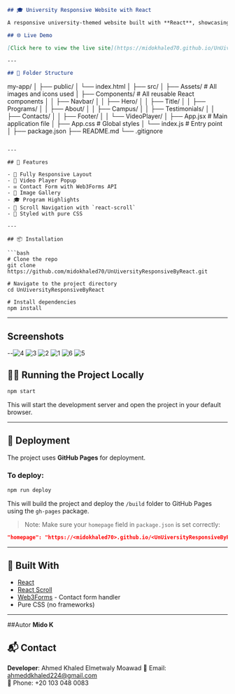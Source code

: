 
```markdown
## 🎓 University Responsive Website with React

A responsive university-themed website built with **React**, showcasing various sections such as Programs, About, Campus Gallery, Testimonials, and Contact Form. This project is fully styled and responsive for desktop and mobile screens.

## 🌐 Live Demo

[Click here to view the live site](https://midokhaled70.github.io/UnUiversityResponsiveByReact)

---

## 📁 Folder Structure

```
my-app/
│
├── public/
│   └── index.html
│
├── src/
│   ├── Assets/              # All images and icons used
│   ├── Components/          # All reusable React components
│   │   ├── Navbar/
│   │   ├── Hero/
│   │   ├── Title/
│   │   ├── Programs/
│   │   ├── About/
│   │   ├── Campus/
│   │   ├── Testimonials/
│   │   ├── Contacts/
│   │   ├── Footer/
│   │   └── VideoPlayer/
│   ├── App.jsx              # Main application file
│   ├── App.css              # Global styles
│   └── index.js             # Entry point
│
├── package.json
├── README.md
└── .gitignore
```

---

## 🚀 Features

- 📱 Fully Responsive Layout
- 🎥 Video Player Popup
- ✉️ Contact Form with Web3Forms API
- 📸 Image Gallery
- 🎓 Program Highlights
- 📌 Scroll Navigation with `react-scroll`
- 📄 Styled with pure CSS

---

## 📦 Installation

```bash
# Clone the repo
git clone https://github.com/midokhaled70/UnUiversityResponsiveByReact.git

# Navigate to the project directory
cd UnUiversityResponsiveByReact

# Install dependencies
npm install
```

---
## Screenshots
--![4](https://github.com/user-attachments/assets/e184102b-eded-4d07-91f9-0c582951f174)
![3](https://github.com/user-attachments/assets/98fc8200-d89e-4fbb-b3f1-fb0090a5e349)
![2](https://github.com/user-attachments/assets/8420e8c8-d11a-48c4-b247-a316f4361447)
![1](https://github.com/user-attachments/assets/f73c4fcc-8aa9-4c55-8e8f-135f9ef40a67)
![6](https://github.com/user-attachments/assets/ee25ad5e-c897-46ad-9daa-097d0e0583c3)
![5](https://github.com/user-attachments/assets/7e945cbe-2065-4d36-8a87-1181c864099e)

## 🧑‍💻 Running the Project Locally

```bash
npm start
```

This will start the development server and open the project in your default browser.

---

## 🔄 Deployment

The project uses **GitHub Pages** for deployment.

### To deploy:

```bash
npm run deploy
```

This will build the project and deploy the `/build` folder to GitHub Pages using the `gh-pages` package.

> Note: Make sure your `homepage` field in `package.json` is set correctly:
```json
"homepage": "https://<midokhaled70>.github.io/<UnUiversityResponsiveByReact>"
```

---

## 🔧 Built With

- [React](https://reactjs.org/)
- [React Scroll](https://www.npmjs.com/package/react-scroll)
- [Web3Forms](https://web3forms.com/) - Contact form handler
- Pure CSS (no frameworks)

---
##Autor
**Mido K**
## 📬 Contact

**Developer**: Ahmed Khaled Elmetwaly Moawad
📧 Email: ahmeddkhaled224@gmail.com  
📱 Phone: +20 103 048 0083

